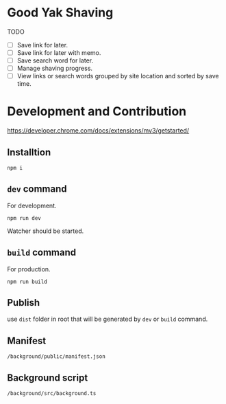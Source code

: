 # Good Yak Shaving

TODO

- [ ] Save link for later.
- [ ] Save link for later with memo.
- [ ] Save search word for later.
- [ ] Manage shaving progress.
- [ ] View links or search words grouped by site location and sorted by save time.

# Development and Contribution

https://developer.chrome.com/docs/extensions/mv3/getstarted/

## Installtion

```
npm i
```

## `dev` command

For development.

```
npm run dev
```

Watcher should be started.

## `build` command

For production.

```
npm run build
```

## Publish

use `dist` folder in root that will be generated by `dev` or `build` command.

## Manifest

`/background/public/manifest.json`

## Background script

`/background/src/background.ts`
